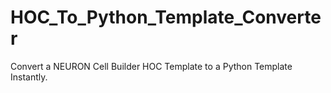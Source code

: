 # HOC_To_Python_Template_Converter
Convert a NEURON Cell Builder HOC Template to a Python Template Instantly.
